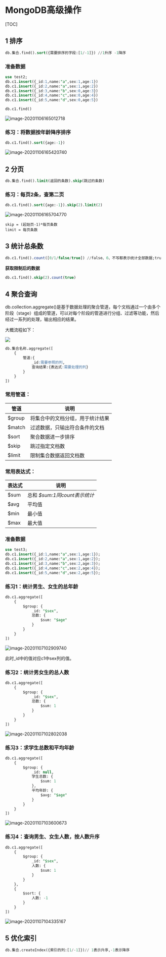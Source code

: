 # MongoDB高级操作

[TOC]

## 1 排序

```sql
db.集合.find().sort({需要排序的字段:[1/-1]}) //1升序 -1降序
```

### 准备数据

```sql
use test2;
db.c1.insert({_id:1,name:"a",sex:1,age:1})
db.c1.insert({_id:2,name:"a",sex:1,age:2})
db.c1.insert({_id:3,name:"b",sex:0,age:3})
db.c1.insert({_id:4,name:"c",sex:0,age:4})
db.c1.insert({_id:5,name:"d",sex:0,age:5})

db.c1.find()
```

![image-20201106165012718](img/image-20201106165012718.png)

### 练习：将数据按年龄降序排序

```sql
db.c1.find().sort({age:-1})
```

![image-20201106165420740](img/image-20201106165420740.png)

## 2 分页

```sql
db.集合.find().limit(返回的条数).skip(跳过的条数)
```

### 练习：每页2条，查第二页

```sql
db.c1.find().sort({age:-1}).skip(2).limit(2)
```

![image-20201106165704770](img/image-20201106165704770.png)

```
skip = (起始页-1)*每页条数
limit = 每页条数
```

## 3 统计总条数

```sql
db.c1.find().count([0/1/false/true]) //false、0、不写都表示统计全部数据;true、非0数表示统计限制后的数据
```

**获取限制后的数据**

```sql
db.c1.find().skip(2).count(true)
```

## 4 聚合查询

db.collection.aggregate()是基于数据处理的聚合管道，每个文档通过一个由多个阶段（stage）组成的管道，可以对每个阶段的管道进行分组、过滤等功能，然后经过一系列的处理，输出相应的结果。

大概流程如下：

![](img/image-20201106165704810.png)

```sql
db.集合名称.aggregate([
    {
    	管道:{
    		_id:需要参照的列,
    		查询结果:{表达式:需要处理的列}
    	}
    }
])
```

### 常用管道：

| 管道 | 说明 |
| ---- | ---- |
|$group | 将集合中的文档分组，用于统计结果|
|$match | 过滤数据，只输出符合条件的文档 |
|$sort |  聚合数据进一步排序|
|$skip | 跳过指定文档数|
|$limit | 限制集合数据返回文档数|

### 常用表达式：

| 表达式 | 说明 |
| ------ | ---- |
|$sum | 总和  *$sum:1同count表示统计* |
|$avg | 平均值 |
|$min | 最小值|
|$max | 最大值|

### 准备数据

```sql
use test3;
db.c1.insert({_id:1,name:"a",sex:1,age:1});
db.c1.insert({_id:2,name:"a",sex:1,age:2});
db.c1.insert({_id:3,name:"b",sex:2,age:3});
db.c1.insert({_id:4,name:"c",sex:2,age:4});
db.c1.insert({_id:5,name:"d",sex:2,age:5});
```

### 练习1：统计男生、女生的总年龄

```sql
db.c1.aggregate([
    {
        $group: {
            _id: "$sex",
            总数: {
                $sum: "$age"
            }
        }
    }
])
```

![image-20201107102909740](img/image-20201107102909740.png)

此时_id中的值对应c1中sex列的值。

### 练习2：统计男女生的总人数

```sql
db.c1.aggregate([
    {
        $group: {
            _id: "$sex",
            总数: {
                $sum: 1
            }
        }
    }
])
```

![image-20201107102802038](img/image-20201107102802038.png)

### 练习3：求学生总数和平均年龄

```sql
db.c1.aggregate([
    {
        $group: {
            _id: null,
            学生总数: {
                $sum: 1
            },
            平均年龄: {
                $avg: "$age"
            }
        }
    }
])
```

![image-20201107103600673](img/image-20201107103600673.png)

### 练习4：查询男生、女生人数，按人数升序

```sql
db.c1.aggregate([
    {
        $group: {
            _id: "$sex",
            人数: {
                $sum: 1
            }
        }
    },
    {
        $sort: {
            人数: -1
        }
    }
])
```

![image-20201107104335167](img/image-20201107104335167.png)

## 5 优化索引

```sql
db.集合.createIndex({索引的列:[1/-1]})// 1表示升序,-1表示降序
```

